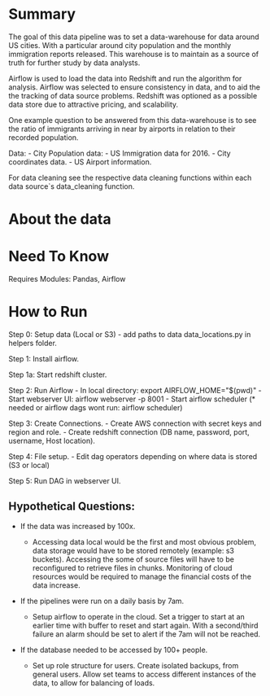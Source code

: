 # Summary
The goal of this data pipeline was to set a data-warehouse for data around US cities. With a particular around
city population and the monthly immigration reports released. This warehouse is to maintain as a source of truth for further
study by data analysts. 

Airflow is used to load the data into Redshift and run the algorithm for analysis. Airflow was selected
to ensure consistency in data, and to aid the the tracking of data source problems. Redshift was optioned as a possible data store
due to attractive pricing, and scalability.

One example question to be answered from this data-warehouse is to see the ratio of immigrants arriving in near by
airports in relation to their recorded population.



Data:
    - City Population data:
    - US Immigration data for 2016.
    - City coordinates data.
    - US Airport information.

For data cleaning see the respective data cleaning functions within each data source`s data_cleaning function.


# About the data


# Need To Know
Requires Modules: Pandas, Airflow

# How to Run
Step 0: Setup data (Local or S3)
      - add paths to data data_locations.py in helpers folder.

Step 1: Install airflow.

Step 1a: Start redshift cluster.

Step 2: Run Airflow
	- In local directory: export AIRFLOW_HOME="$(pwd)"
	- Start webserver UI: airflow webserver -p 8001
	- Start airflow scheduler (* needed or airflow dags wont run: airflow scheduler)

Step 3: Create Connections.
	- Create AWS connection with secret keys and region and role.
	- Create redshift connection (DB name, password, port, username, Host location).

Step 4: File setup.
     - Edit dag operators depending on where data is stored (S3 or local)


Step 5: Run DAG in webserver UI.


## Hypothetical Questions:
- If the data was increased by 100x.

    - Accessing data local would be the first and most obvious problem, data storage would have to be stored remotely
    (example: s3 buckets). Accessing the some of source files will have to be reconfigured to retrieve files in chunks.
        Monitoring of cloud resources would be required to manage the financial costs of the data increase.


- If the pipelines were run on a daily basis by 7am.

    - Setup airflow to operate in the cloud. Set a trigger to start at an earlier time with buffer to reset and start again.
    With a second/third failure an alarm should be set to alert if the 7am will not be reached.


- If the database needed to be accessed by 100+ people.

    - Set up role structure for users. Create isolated backups, from general users. Allow set teams to access different
    instances of the data, to allow for balancing of loads.